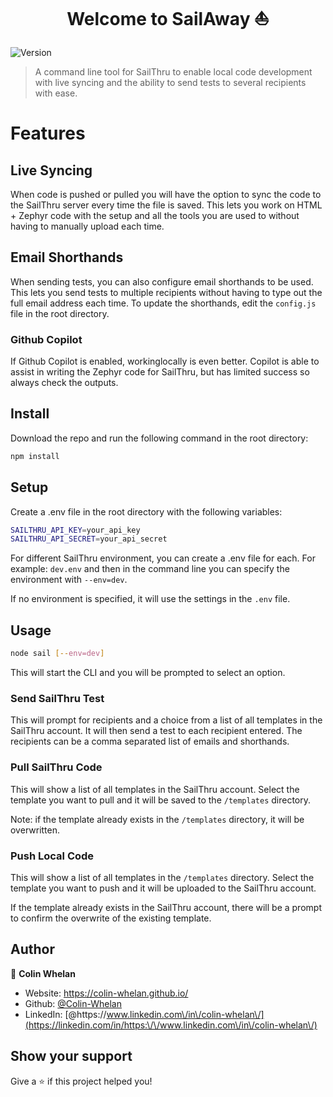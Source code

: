 <h1 align="center">Welcome to SailAway ⛵</h1>
<p>
  <img alt="Version" src="https://img.shields.io/badge/version-1.0-blue.svg?cacheSeconds=2592000" />
</p>

> A command line tool for SailThru to enable local code development with live syncing and the ability to send tests to several recipients with ease.

# Features

## Live Syncing
When code is pushed or pulled you will have the option to sync the code to the SailThru server every time the file is saved. This lets you work on HTML + Zephyr code with the setup and all the tools you are used to without having to manually upload each time.

## Email Shorthands
When sending tests, you can also configure email shorthands to be used. This lets you send tests to multiple recipients without having to type out the full email address each time. To update the shorthands, edit the ```config.js``` file in the root directory.

### Github Copilot 
If Github Copilot is enabled, workinglocally is even better. Copilot is able to assist in writing the Zephyr code for SailThru, but has limited success so always check the outputs.

## Install
Download the repo and run the following command in the root directory:

```sh
npm install
```

## Setup
Create a .env file in the root directory with the following variables:
```sh
SAILTHRU_API_KEY=your_api_key
SAILTHRU_API_SECRET=your_api_secret
```

For different SailThru environment, you can create a .env file for each. For example: ```dev.env``` and then in the command line you can specify the environment with ```--env=dev```. 

If no environment is specified, it will use the settings in the ```.env``` file.

## Usage

```sh 
node sail [--env=dev]
```

This will start the CLI and you will be prompted to select an option.

### Send SailThru Test
This will prompt for recipients and a choice from a list of all templates in the SailThru account. It will then send a test to each recipient entered. The recipients can be a comma separated list of emails and shorthands. 

### Pull SailThru Code
This will show a list of all templates in the SailThru account. Select the template you want to pull and it will be saved to the ```/templates``` directory.  

Note: if the template already exists in the ```/templates``` directory, it will be overwritten. 

### Push Local Code
This will show a list of all templates in the ```/templates``` directory. Select the template you want to push and it will be uploaded to the SailThru account. 

If the template already exists in the SailThru account, there will be a prompt to confirm the overwrite of the existing template.

## Author

👤 **Colin Whelan**

* Website: https://colin-whelan.github.io/
* Github: [@Colin-Whelan](https://github.com/Colin-Whelan)
* LinkedIn: [@https:\/\/www.linkedin.com\/in\/colin-whelan\/](https://linkedin.com/in/https:\/\/www.linkedin.com\/in\/colin-whelan\/)

## Show your support

Give a ⭐️ if this project helped you!